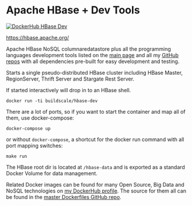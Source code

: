 # Apache HBase + Dev Tools

[![DockerHub HBase Dev](https://img.shields.io/badge/DockerHub-buildscale%2Fhvase--dev-blue)](https://hub.docker.com/repository/docker/buildscale/hbase-dev)

https://hbase.apache.org/

Apache HBase NoSQL columnaredatastore plus all the programming languages development tools listed on the [main page](https://github.com/BuildScale/Dockerfiles/#base-images) and all my [GitHub repos](https://github.com/buildscale) with all dependencies pre-built for easy development and testing.

Starts a single pseudo-distributed HBase cluster including HBase Master, RegionServer, Thrift Server and Stargate Rest Server.

If started interactively will drop in to an HBase shell.

```
docker run -ti buildscale/hbase-dev
```

There are a lot of ports, so if you want to start the container and map all of them, use docker-compose:

```
docker-compose up
```

or without `docker-compose`, a shortcut for the docker run command with all port mapping switches:

```
make run
```

The HBase root dir is located at `/hbase-data` and is exported as a standard Docker Volume for data management.

Related Docker images can be found for many Open Source, Big Data and NoSQL technologies on [my DockerHub profile](https://hub.docker.com/r/buildscale). The source for them all can be found in the [master Dockerfiles GitHub repo](https://github.com/BuildScale/Dockerfiles/).
